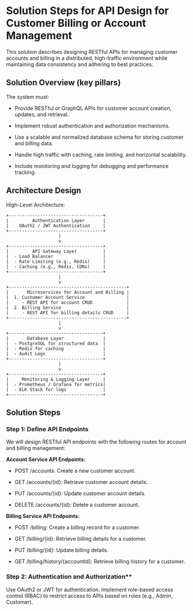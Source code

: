 # Solution Steps for API Design for Customer Billing or Account Management

This solution describes designing RESTful APIs for managing customer accounts and billing in a distributed, high-traffic environment while maintaining data consistency and adhering to best practices.

## Solution Overview (key pillars)

The system must:

- Provide RESTful or GraphQL APIs for customer account creation, updates, and retrieval.

- Implement robust authentication and authorization mechanisms.

- Use a scalable and normalized database schema for storing customer and billing data.

- Handle high traffic with caching, rate limiting, and horizontal scalability.

- Include monitoring and logging for debugging and performance tracking.

## Architecture Design

High-Level Architecture:

```
+------------------------------------+
|         Authentication Layer       |
|    OAuth2 / JWT Authentication     |
+------------------------------------+
                    |
                    v
+------------------------------------+
|         API Gateway Layer          |
|  - Load Balancer                   |
|  - Rate Limiting (e.g., Redis)     |
|  - Caching (e.g., Redis, CDNs)     |
+------------------------------------+
                    |
                    v
+---------------------------------------------+
|       Microservices for Account and Billing |
|  1. Customer Account Service                |
|     - REST API for account CRUD             |
|  2. Billing Service                         |
|     - REST API for billing details CRUD     |
+---------------------------------------------+
                    |
                    v
+------------------------------------+
|       Database Layer               |
|  - PostgreSQL for structured data  |
|  - Redis for caching               |
|  - Audit Logs                      |
+------------------------------------+
                    |
                    v
+------------------------------------+
|     Monitoring & Logging Layer     |
|  - Prometheus / Grafana for metrics|
|  - ELK Stack for logs              |
+------------------------------------+

```

## Solution Steps

### Step 1: Define API Endpoints

We will design RESTful API endpoints with the following routes for account and billing management:

****Account Service API Endpoints:****

- POST /accounts: Create a new customer account.

- GET /accounts/{id}: Retrieve customer account details.

- PUT /accounts/{id}: Update customer account details.

- DELETE /accounts/{id}: Delete a customer account.

****Billing Service API Endpoints:****

- POST /billing: Create a billing record for a customer.

- GET /billing/{id}: Retrieve billing details for a customer.

- PUT /billing/{id}: Update billing details.

- GET /billing/history/{accountId}: Retrieve billing history for a customer.


### Step 2: Authentication and Authorization**

Use OAuth2 or JWT for authentication.
Implement role-based access control (RBAC) to restrict access to APIs based on roles (e.g., Admin, Customer).
